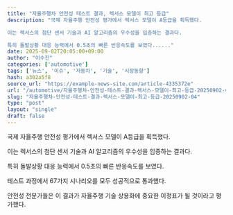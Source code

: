 ```yaml
---
title: "자율주행차 안전성 테스트 결과, 렉서스 모델이 최고 등급"
description: "국제 자율주행 안전성 평가에서 렉서스 모델이 A등급을 획득했다.

이는 렉서스의 첨단 센서 기술과 AI 알고리즘의 우수성을 입증하는 결과다.

특히 돌발상황 대응 능력에서 0.5초의 빠른 반응속도를 보였다......"
date: 2025-09-02T20:05:00+09:00
author: "이수진"
categories: ['automotive']
tags: ['뉴스', '이슈', '자동차', '기술', '시장동향']
hash: a302a5f8
source_url: "https://example-news-site.com/article-4335372e"
url: "/automotive/자율주행차-안전성-테스트-결과-렉서스-모델이-최고-등급-20250902-04/"
slug: "자율주행차-안전성-테스트-결과-렉서스-모델이-최고-등급-20250902-04"
type: "post"
layout: "single"
draft: false
---
```


국제 자율주행 안전성 평가에서 렉서스 모델이 A등급을 획득했다.

이는 렉서스의 첨단 센서 기술과 AI 알고리즘의 우수성을 입증하는 결과다.

특히 돌발상황 대응 능력에서 0.5초의 빠른 반응속도를 보였다.

테스트 과정에서 67가지 시나리오를 모두 성공적으로 통과했다.

안전성 전문가들은 이 결과가 자율주행 기술 상용화에 중요한 이정표가 될 것이라고 평가했다.